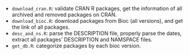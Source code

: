 
- `download_cran.R`: validate CRAN R packages, get the information of all archived and removed packages on CRAN.
- `download_bioc.R`: download packages from Bioc (all versions), and get the link of all packages.
- `desc_and_ns.R`: parse the DESCRIPTION file, properly parse the dates, extract all packages' DESCRIPTION and NAMSPACE files. 
- `get_db.R`: categorize packages by each bioc version.
